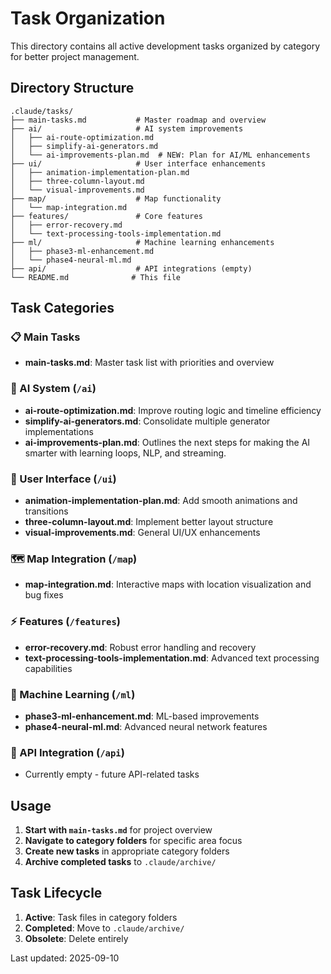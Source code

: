 # Task Organization

This directory contains all active development tasks organized by category for better project management.

## Directory Structure

```
.claude/tasks/
├── main-tasks.md           # Master roadmap and overview
├── ai/                     # AI system improvements
│   ├── ai-route-optimization.md
│   ├── simplify-ai-generators.md
│   └── ai-improvements-plan.md  # NEW: Plan for AI/ML enhancements
├── ui/                     # User interface enhancements
│   ├── animation-implementation-plan.md
│   ├── three-column-layout.md
│   └── visual-improvements.md
├── map/                    # Map functionality
│   └── map-integration.md
├── features/               # Core features
│   ├── error-recovery.md
│   └── text-processing-tools-implementation.md
├── ml/                     # Machine learning enhancements
│   ├── phase3-ml-enhancement.md
│   └── phase4-neural-ml.md
├── api/                    # API integrations (empty)
└── README.md              # This file
```

## Task Categories

### 📋 Main Tasks
- **main-tasks.md**: Master task list with priorities and overview

### 🤖 AI System (`/ai`)
- **ai-route-optimization.md**: Improve routing logic and timeline efficiency
- **simplify-ai-generators.md**: Consolidate multiple generator implementations
- **ai-improvements-plan.md**: Outlines the next steps for making the AI smarter with learning loops, NLP, and streaming.

### 🎨 User Interface (`/ui`) 
- **animation-implementation-plan.md**: Add smooth animations and transitions
- **three-column-layout.md**: Implement better layout structure
- **visual-improvements.md**: General UI/UX enhancements

### 🗺️ Map Integration (`/map`)
- **map-integration.md**: Interactive maps with location visualization and bug fixes

### ⚡ Features (`/features`)
- **error-recovery.md**: Robust error handling and recovery
- **text-processing-tools-implementation.md**: Advanced text processing capabilities

### 🧠 Machine Learning (`/ml`)
- **phase3-ml-enhancement.md**: ML-based improvements
- **phase4-neural-ml.md**: Advanced neural network features

### 🔌 API Integration (`/api`)
- Currently empty - future API-related tasks

## Usage

1. **Start with `main-tasks.md`** for project overview
2. **Navigate to category folders** for specific area focus
3. **Create new tasks** in appropriate category folders
4. **Archive completed tasks** to `.claude/archive/`

## Task Lifecycle

1. **Active**: Task files in category folders
2. **Completed**: Move to `.claude/archive/`
3. **Obsolete**: Delete entirely

Last updated: 2025-09-10

